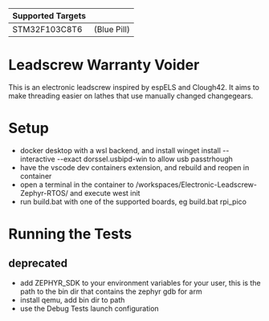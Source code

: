 | Supported Targets |  |
| ----------------- | ----- |
| STM32F103C8T6 | (Blue Pill) |

# Leadscrew Warranty Voider

This is an electronic leadscrew inspired by espELS and Clough42. It aims to make threading easier on lathes that use manually changed changegears.

# Setup
- docker desktop with a wsl backend, and install winget install --interactive --exact dorssel.usbipd-win to allow usb passtrhough
- have the vscode dev containers extension, and rebuild and reopen in container
- open a terminal in the container to /workspaces/Electronic-Leadscrew-Zephyr-RTOS/ and execute west init
- run build.bat with one of the supported boards, eg build.bat rpi_pico

# Running the Tests
## deprecated
- add ZEPHYR_SDK to your environment variables for your user, this is the path to the bin dir that contains the zephyr gdb for arm
- install qemu, add bin dir to path
- use the Debug Tests launch configuration
